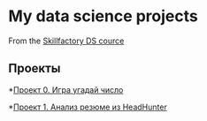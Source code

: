 # My data science projects
From the [Skillfactory DS cource](https://skillfactory.ru/data-scientist)

## Проекты

*[Проект 0. Игра угадай число](https://github.com/JaneKilpi/sf_ds_jane/tree/main/project_0)

*[Проект 1. Анализ резюме из HeadHunter](https://github.com/JaneKilpi/sf_ds_jane/tree/main/project_1_gh)

